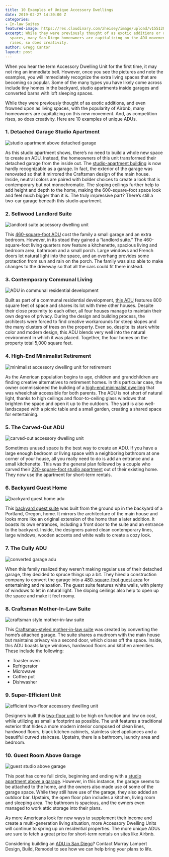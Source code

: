 ```yaml
---
title: 10 Examples of Unique Accessory Dwellings
date: 2019-02-27 14:30:00 Z
categories:
- In-law Suites
featured-image: https://res.cloudinary.com/zheisey/image/upload/v1551283245/murray-lampert/misc/accessory-dwelling-units-ADU-CA.jpg
excerpt: While they were previously thought of as exotic additions or quirky living
  spaces, many San Diego homeowners are capitalizing on the ADU movement. As popularity
  rises, so does creativity.
author: Gregg Cantor
layout: post
---
```


When you hear the term Accessory Dwelling Unit for the first time, it may not ring an immediate bell. However, once you see the pictures and note the examples, you will immediately recognize the extra living spaces that are becoming so popular. Some of the many types you have likely come across include tiny homes in the backyard, studio apartments inside garages and converted barns with loft sleeping spaces.

While they were previously thought of as exotic additions, and even frowned upon as living spaces, with the popularity of Airbnb, many homeowners are capitalizing on this new movement. And, as competition rises, so does creativity. Here are 10 examples of unique ADUs.

### 1. Detached Garage Studio Apartment

![studio apartment above detached garage](https://hgtvhome.sndimg.com/content/dam/images/hgtv/fullset/2017/8/18/0/IO_William-C-Johnson_Treehouse-Apt_1.jpg.rend.hgtvcom.966.644.suffix/1503076465864.jpeg "Detached Garage Studio Apartment")

As this studio apartment shows, there’s no need to build a whole new space to create an ADU. Instead, the homeowners of this unit transformed their detached garage from the inside out. The [studio-apartment building](https://www.hgtv.com/design/faces-of-design/2018-hgtv-faces-of-design/living-large-in-small-spaces/living-large-in-small-spaces--detached-garage-converted-into-studio-apartment) is now hardly recognizable as a garage. In fact, the exterior of the garage was renovated so that it mirrored the Craftsman design of the main house. Inside, neutral colors are paired with bolder choices to create a look that is contemporary but not monochromatic. The sloping ceilings further help to add height and depth to the home, making the 600-square-foot space look and feel much bigger than it is. The truly impressive part? There’s still a two-car garage beneath this studio apartment.

### 2. Sellwood Landlord Suite

![landlord suite accessory dwelling unit](https://mdjsj2j9du28uz4x3olr7ukm-wpengine.netdna-ssl.com/wp-content/uploads/2014/05/sellwood-addition-02-700x467.jpg "Sellwood Landlord Suite")

This [460-square-foot ADU](https://hammerandhand.com/portfolio/sellwood-home-addition/) cost the family a small garage and an extra bedroom. However, in its stead they gained a “landlord suite.” The 460-square-foot living quarters now feature a kitchenette, spacious living and bedroom area, bathroom and a small porch. Large windows and French doors let natural light into the space, and an overhang provides some protection from sun and rain on the porch. The family was also able to make changes to the driveway so that all the cars could fit there instead.

### 3. Contemporary Communal Living

![ADU in communal residential development](https://static1.squarespace.com/static/5703c7592b8ddeaf55873946/571e9fc1cf80a13b0888b881/571ea2e440261d778982f3a1/1466807696526/WDLD_Sidewalk+Exterior_lowres.jpeg?format=750w "Communal Community ADU")

Built as part of a communal residential development, [this ADU](https://www.derrington.co/wdld/) features 800 square feet of space and shares its lot with three other houses. Despite their close proximity to each other, all four houses manage to maintain their own degree of privacy. During the design and building process, the architects were forced to find creative workarounds for steep slopes and the many clusters of trees on the property. Even so, despite its stark white color and modern design, this ADU blends very well into the natural environment in which it was placed. Together, the four homes on the property total 5,000 square feet.

### 4. High-End Minimalist Retirement

![minimalist accessory dwelling unit for retirement](http://www.websterwilson.com/assets/img/work/work15_03.jpg "Minimalist Retirement ADU")

As the American population begins to age, children and grandchildren are finding creative alternatives to retirement homes. In this particular case, the owner commissioned the building of a [high-end minimalist dwelling](http://www.websterwilson.com/work_ADUPortland_2018.html) that was wheelchair accessible for both parents. The ADU is not short of natural light, thanks to high ceilings and floor-to-ceiling glass windows that brighten the space and open it up to the outdoors. The yard is also well-landscaped with a picnic table and a small garden, creating a shared space for entertaining.

### 5. The Carved-Out ADU

![carved-out accessory dwelling unit](https://accessorydwellings.files.wordpress.com/2015/05/grimm-haberman-adu.jpg?w=900&h=500 "Carved-Out ADU")

Sometimes unused space is the best way to create an ADU. If you have a large enough bedroom or living space with a neighboring bathroom at one corner of your house, all you really need to do is add an entrance and a small kitchenette. This was the general plan followed by a couple who carved their [220-square-foot studio apartment](https://accessorydwellings.org/2015/05/25/joan-grimm-rita-habermans-adu-carving-out-a-studio/) out of their existing home. They now use the apartment for short-term rentals.

### 6. Backyard Guest Home

![backyard guest home adu](http://www.websterwilson.com/assets/img/work/work01_01.jpg "Modern Backyard Guest Home")

This [backyard guest suite](http://www.websterwilson.com/work_ADUPortland.html) was built from the ground up in the backyard of a Portland, Oregon, home. It mirrors the architecture of the main house and looks more like an original extension of the home than a later addition. It boasts its own entrances, including a front door to the suite and an entrance to the backyard. Inside, the designers paired clean contemporary lines, large windows, wooden accents and white walls to create a cozy look. 

### 7. The Cully ADU

![converted garage adu](https://mdjsj2j9du28uz4x3olr7ukm-wpengine.netdna-ssl.com/wp-content/uploads/2015/11/cully-adu-01-700x467.jpg "Converted Garage ADU")

When this family realized they weren’t making regular use of their detached garage, they decided to spruce things up a bit. They hired a construction company to convert the garage into a [480-square-foot guest area](https://hammerandhand.com/portfolio/cully-adu/) for entertaining and relaxation. The guest suite features white walls, with plenty of windows to let in natural light. The sloping ceilings also help to open up the space and make it feel roomy. 

### 8. Craftsman Mother-In-Law Suite

![craftsman style mother-in-law suite](https://st.hzcdn.com/simgs/4611f3da02b86dcd_8-0382/craftsman-kitchen.jpg "Craftsman Mother-In-Law Suite")

This [Craftsman-styled mother-in-law suite](https://www.houzz.com/photos/mother-in-law-suite-craftsman-kitchen-new-york-phvw-vp~7684837) was created by converting the home’s attached garage. The suite shares a mudroom with the main house but maintains privacy via a second door, which closes off the space. Inside, this ADU boasts large windows, hardwood floors and kitchen amenities. These include the following:

- Toaster oven
- Refrigerator
- Microwave
- Coffee pot
- Dishwasher

### 9. Super-Efficient Unit

![efficient two-floor accessory dwelling unit](https://mdjsj2j9du28uz4x3olr7ukm-wpengine.netdna-ssl.com/wp-content/uploads/2014/03/Super-Efficient-ADU-021-700x710.jpg "Efficient Two-Floor ADU")

Designers built this [two-floor unit](https://hammerandhand.com/portfolio/super-efficient-adu/) to be high on function and low on cost, while utilizing as small a footprint as possible. The unit features a traditional exterior that hides a more modern interior composed of clean lines, hardwood floors, black kitchen cabinets, stainless steel appliances and a beautiful curved staircase. Upstairs, there is a bathroom, laundry area and bedroom. 

### 10. Guest Room Above Garage

![guest studio above garage](http://www.studiocropp.com/uploads/8/3/4/4/8344615/dscn2319_1_orig.jpg "Guest Studio Above Garage")

This post has come full circle, beginning and ending with a [studio apartment above a garage](http://www.studiocropp.com/accessory-dwelling-unit.html). However, in this instance, the garage seems to be attached to the home, and the owners also made use of some of the garage space. While they still have use of the garage, they also added an outdoor bar. Upstairs, the open floor plan includes a kitchen, living room and sleeping area. The bathroom is spacious, and the owners even managed to work attic storage into their plans.

As more Americans look for new ways to supplement their income and create a multi-generation living situation, more Accessory Dwelling Units will continue to spring up on residential properties. The more unique ADUs are sure to fetch a great price for short-term rentals on sites like Airbnb.

Considering building an [ADU in San Diego](/san-diego-in-law-suites)? Contact Murray Lampert Design, Build, Remodel to see how we can help bring your plans to life.
